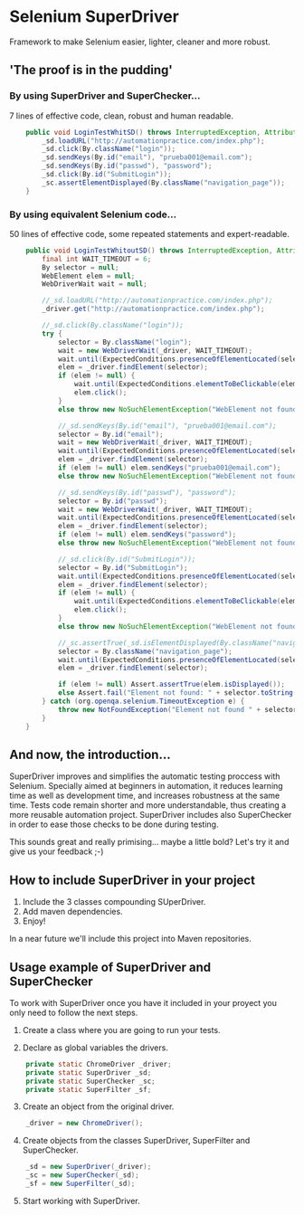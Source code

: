 # Selenium SuperDriver
 	 
Framework to make Selenium easier, lighter, cleaner and more robust.

## 'The proof is in the pudding'

### By using SuperDriver and SuperChecker...

7 lines of effective code, clean, robust and human readable.

```java
    public void LoginTestWhitSD() throws InterruptedException, AttributeNotFoundException{
        _sd.loadURL("http://automationpractice.com/index.php");
        _sd.click(By.className("login"));
        _sd.sendKeys(By.id("email"), "prueba001@email.com");
        _sd.sendKeys(By.id("passwd"), "password");
        _sd.click(By.id("SubmitLogin"));
        _sc.assertElementDisplayed(By.className("navigation_page"));
    }
``` 	 

### By using equivalent Selenium code...

50 lines of effective code, some repeated statements and expert-readable.

```java
    public void LoginTestWhitoutSD() throws InterruptedException, AttributeNotFoundException{
        final int WAIT_TIMEOUT = 6;
        By selector = null;
        WebElement elem = null;
        WebDriverWait wait = null;

        //_sd.loadURL("http://automationpractice.com/index.php");
        _driver.get("http://automationpractice.com/index.php");

        //_sd.click(By.className("login"));
        try {
            selector = By.className("login");
            wait = new WebDriverWait(_driver, WAIT_TIMEOUT);
            wait.until(ExpectedConditions.presenceOfElementLocated(selector)); 
            elem = _driver.findElement(selector);
            if (elem != null) {
                wait.until(ExpectedConditions.elementToBeClickable(elem));
                elem.click();
            }
            else throw new NoSuchElementException("WebElement not found.");

            //_sd.sendKeys(By.id("email"), "prueba001@email.com");
            selector = By.id("email");
            wait = new WebDriverWait(_driver, WAIT_TIMEOUT);
            wait.until(ExpectedConditions.presenceOfElementLocated(selector)); 
            elem = _driver.findElement(selector);
            if (elem != null) elem.sendKeys("prueba001@email.com");
            else throw new NoSuchElementException("WebElement not found.");

            //_sd.sendKeys(By.id("passwd"), "password");
            selector = By.id("passwd");
            wait = new WebDriverWait(_driver, WAIT_TIMEOUT);
            wait.until(ExpectedConditions.presenceOfElementLocated(selector)); 
            elem = _driver.findElement(selector);
            if (elem != null) elem.sendKeys("password");
            else throw new NoSuchElementException("WebElement not found.");

            //_sd.click(By.id("SubmitLogin"));
            selector = By.id("SubmitLogin");
            wait.until(ExpectedConditions.presenceOfElementLocated(selector)); 
            elem = _driver.findElement(selector);
            if (elem != null) {
                wait.until(ExpectedConditions.elementToBeClickable(elem));
                elem.click();
            }
            else throw new NoSuchElementException("WebElement not found.");

            //_sc.assertTrue(_sd.isElementDisplayed(By.className("navigation_page")));
            selector = By.className("navigation_page");
            wait.until(ExpectedConditions.presenceOfElementLocated(selector)); 
            elem = _driver.findElement(selector);

            if (elem != null) Assert.assertTrue(elem.isDisplayed());
            else Assert.fail("Element not found: " + selector.toString());
        } catch (org.openqa.selenium.TimeoutException e) {
            throw new NotFoundException("Element not found " + selector.toString());
        }
    }
```

## And now, the introduction...
 	 
SuperDriver improves and simplifies the automatic testing proccess with Selenium. Specially aimed at beginners in automation, it reduces learning time as well as development time, and increases robustness at the same time. Tests code remain shorter and more understandable, thus creating a more reusable automation project. SuperDriver includes also SuperChecker in order to ease those checks to be done during testing.

This sounds great and really primising... maybe a little bold? Let's try it and give us your feedback ;-)   
   	   
 ## How to include SuperDriver in your project
 
   1) Include the 3 classes compounding SUperDriver.
   2) Add maven dependencies.
   3) Enjoy!
   
In a near future we'll include this project into Maven repositories.
  	 	  	 
  	 	  	 
## Usage example of SuperDriver and SuperChecker
  	 	  	 
To work with SuperDriver once you have it included in your proyect you only need to follow the next steps.
 	 
   1) Create a class where you are going to run your tests.
 	 
   2) Declare as global variables the drivers.
```java  	 	  	 
    private static ChromeDriver _driver;
    private static SuperDriver _sd;
    private static SuperChecker _sc;
    private static SuperFilter _sf;
```

   3) Create an object from the original driver.
```java  	 	  	 
    _driver = new ChromeDriver();
```      	     	      	     
   4) Create objects from the classes SuperDriver, SuperFilter and SuperChecker.
```java  	 	  	 
    _sd = new SuperDriver(_driver);
    _sc = new SuperChecker(_sd);
    _sf = new SuperFilter(_sd);
```

  5) Start working with SuperDriver.
  
